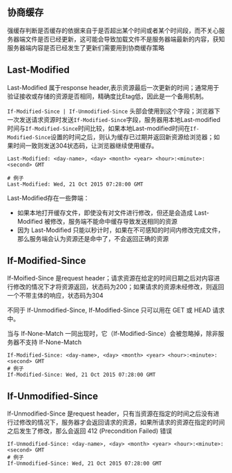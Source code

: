 
## 协商缓存
强缓存判断是否缓存的依据来自于是否超出某个时间或者某个时间段，而不关心服务器端文件是否已经更新，这可能会导致加载文件不是服务器端最新的内容，获知服务器端内容是否已经发生了更新们需要用到协商缓存策略

## Last-Modified
Last-Modified 属于response header,表示资源最后一次更新的时间；通常用于验证接收或存储的资源是否相同，精确度比Etag低，因此是一个备用机制。


`If-Modified-Since | If-Unmodified-Since` 头部会使用到这个字段；浏览器下一次发送请求资源时发送`If-Modified-Since`字段，服务器用本地Last-modified时间与`If-Modified-Since`时间比较，如果本地Last-modified时间在`If-Modified-Since`设置的时间之后，则认为缓存已过期并返回新资源给浏览器；如果时间一致则发送304状态码，让浏览器继续使用缓存。

```shell
Last-Modified: <day-name>, <day> <month> <year> <hour>:<minute>:<second> GMT

# 例子
Last-Modified: Wed, 21 Oct 2015 07:28:00 GMT 
```

Last-Modified存在一些弊端：
* 如果本地打开缓存文件，即使没有对文件进行修改，但还是会造成 Last-Modified 被修改，服务端不能命中缓存导致发送相同的资源
* 因为 Last-Modified 只能以秒计时，如果在不可感知的时间内修改完成文件，那么服务端会认为资源还是命中了，不会返回正确的资源

## If-Modified-Since
If-Moified-Since 是request header；请求资源在给定的时间日期之后对内容进行修改的情况下才将资源返回，状态码为200；如果请求的资源未经修改，则返回一个不带主体的响应，状态码为304

不同于  If-Unmodified-Since, If-Modified-Since 只可以用在 GET 或 HEAD 请求中。

当与 If-None-Match 一同出现时，它（If-Modified-Since）会被忽略掉，除非服务器不支持 If-None-Match
```shell
If-Modified-Since: <day-name>, <day> <month> <year> <hour>:<minute>:<second> GMT
# 例子
If-Modified-Since: Wed, 21 Oct 2015 07:28:00 GMT 
```

## If-Unmodified-Since 
If-Unmodified-Since 是request header，只有当资源在指定的时间之后没有进行过修改的情况下，服务器才会返回请求的资源，如果所请求的资源在指定的时间之后发生了修改，那么会返回 412 (Precondition Failed) 错误
```shell
If-Unmodified-Since: <day-name>, <day> <month> <year> <hour>:<minute>:<second> GMT
# 例子
If-Unmodified-Since: Wed, 21 Oct 2015 07:28:00 GMT 
```





